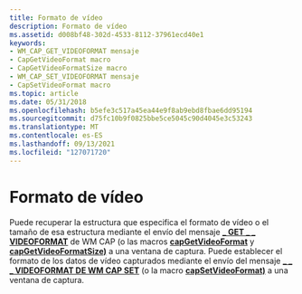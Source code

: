 ```yaml
---
title: Formato de vídeo
description: Formato de vídeo
ms.assetid: d008bf48-302d-4533-8112-37961ecd40e1
keywords:
- WM_CAP_GET_VIDEOFORMAT mensaje
- CapGetVideoFormat macro
- CapGetVideoFormatSize macro
- WM_CAP_SET_VIDEOFORMAT mensaje
- CapSetVideoFormat macro
ms.topic: article
ms.date: 05/31/2018
ms.openlocfilehash: b5efe3c517a45ea44e9f8ab9ebd8fbae6dd95194
ms.sourcegitcommit: d75fc10b9f0825bbe5ce5045c90d4045e3c53243
ms.translationtype: MT
ms.contentlocale: es-ES
ms.lasthandoff: 09/13/2021
ms.locfileid: "127071720"
---
```

# <a name="video-format"></a>Formato de vídeo

Puede recuperar la estructura que especifica el formato de vídeo o el tamaño de esa estructura mediante el envío del mensaje [**\_ GET \_ \_ VIDEOFORMAT**](wm-cap-get-videoformat.md) de WM CAP (o las macros [**capGetVideoFormat**](/windows/desktop/api/Vfw/nf-vfw-capgetvideoformat) y [**capGetVideoFormatSize)**](/windows/desktop/api/Vfw/nf-vfw-capgetvideoformatsize) a una ventana de captura. Puede establecer el formato de los datos de vídeo capturados mediante el envío del mensaje [**\_ \_ \_ VIDEOFORMAT DE WM CAP SET**](wm-cap-set-videoformat.md) (o la macro [**capSetVideoFormat)**](/windows/desktop/api/Vfw/nf-vfw-capsetvideoformat) a una ventana de captura.

 

 




